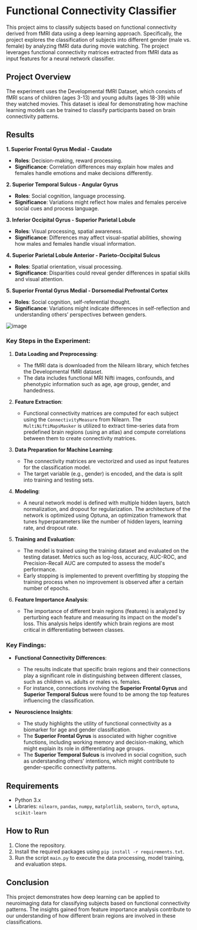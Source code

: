# Functional Connectivity Classifier 

This project aims to classify subjects based on functional connectivity derived from fMRI data using a deep learning approach. Specifically, the project explores the classification of subjects into different gender (male vs. female) by analyzing fMRI data during movie watching. The project leverages functional connectivity matrices extracted from fMRI data as input features for a neural network classifier.

## Project Overview

The experiment uses the Developmental fMRI Dataset, which consists of fMRI scans of children (ages 3-13) and young adults (ages 18-39) while they watched movies. This dataset is ideal for demonstrating how machine learning models can be trained to classify participants based on brain connectivity patterns.

## Results

**1. Superior Frontal Gyrus Medial - Caudate**
   - **Roles**: Decision-making, reward processing.
   - **Significance**: Correlation differences may explain how males and females handle emotions and make decisions differently.

**2. Superior Temporal Sulcus - Angular Gyrus**
   - **Roles**: Social cognition, language processing.
   - **Significance**: Variations might reflect how males and females perceive social cues and process language.

**3. Inferior Occipital Gyrus - Superior Parietal Lobule**
   - **Roles**: Visual processing, spatial awareness.
   - **Significance**: Differences may affect visual-spatial abilities, showing how males and females handle visual information.

**4. Superior Parietal Lobule Anterior - Parieto-Occipital Sulcus**
   - **Roles**: Spatial orientation, visual processing.
   - **Significance**: Disparities could reveal gender differences in spatial skills and visual attention.

**5. Superior Frontal Gyrus Medial - Dorsomedial Prefrontal Cortex**
   - **Roles**: Social cognition, self-referential thought.
   - **Significance**: Variations might indicate differences in self-reflection and understanding others’ perspectives between genders.

![image](https://github.com/user-attachments/assets/63b349a3-07d3-479d-b3e2-2ed2e542225a)

### Key Steps in the Experiment:

1. **Data Loading and Preprocessing**:
   - The fMRI data is downloaded from the Nilearn library, which fetches the Developmental fMRI dataset.
   - The data includes functional MRI Nifti images, confounds, and phenotypic information such as age, age group, gender, and handedness.

2. **Feature Extraction**:
   - Functional connectivity matrices are computed for each subject using the `ConnectivityMeasure` from Nilearn. The `MultiNiftiMapsMasker` is utilized to extract time-series data from predefined brain regions (using an atlas) and compute correlations between them to create connectivity matrices.

3. **Data Preparation for Machine Learning**:
   - The connectivity matrices are vectorized and used as input features for the classification model.
   - The target variable (e.g., gender) is encoded, and the data is split into training and testing sets.

4. **Modeling**:
   - A neural network model is defined with multiple hidden layers, batch normalization, and dropout for regularization. The architecture of the network is optimized using Optuna, an optimization framework that tunes hyperparameters like the number of hidden layers, learning rate, and dropout rate.

5. **Training and Evaluation**:
   - The model is trained using the training dataset and evaluated on the testing dataset. Metrics such as log-loss, accuracy, AUC-ROC, and Precision-Recall AUC are computed to assess the model's performance.
   - Early stopping is implemented to prevent overfitting by stopping the training process when no improvement is observed after a certain number of epochs.

6. **Feature Importance Analysis**:
   - The importance of different brain regions (features) is analyzed by perturbing each feature and measuring its impact on the model's loss. This analysis helps identify which brain regions are most critical in differentiating between classes.

### Key Findings:

- **Functional Connectivity Differences**: 
  - The results indicate that specific brain regions and their connections play a significant role in distinguishing between different classes, such as children vs. adults or males vs. females. 
  - For instance, connections involving the **Superior Frontal Gyrus** and **Superior Temporal Sulcus** were found to be among the top features influencing the classification.

- **Neuroscience Insights**:
  - The study highlights the utility of functional connectivity as a biomarker for age and gender classification. 
  - The **Superior Frontal Gyrus** is associated with higher cognitive functions, including working memory and decision-making, which might explain its role in differentiating age groups.
  - The **Superior Temporal Sulcus** is involved in social cognition, such as understanding others' intentions, which might contribute to gender-specific connectivity patterns.

## Requirements

- Python 3.x
- Libraries: `nilearn`, `pandas`, `numpy`, `matplotlib`, `seaborn`, `torch`, `optuna`, `scikit-learn`

## How to Run

1. Clone the repository.
2. Install the required packages using `pip install -r requirements.txt`.
3. Run the script `main.py` to execute the data processing, model training, and evaluation steps.

## Conclusion

This project demonstrates how deep learning can be applied to neuroimaging data for classifying subjects based on functional connectivity patterns. The insights gained from feature importance analysis contribute to our understanding of how different brain regions are involved in these classifications.
